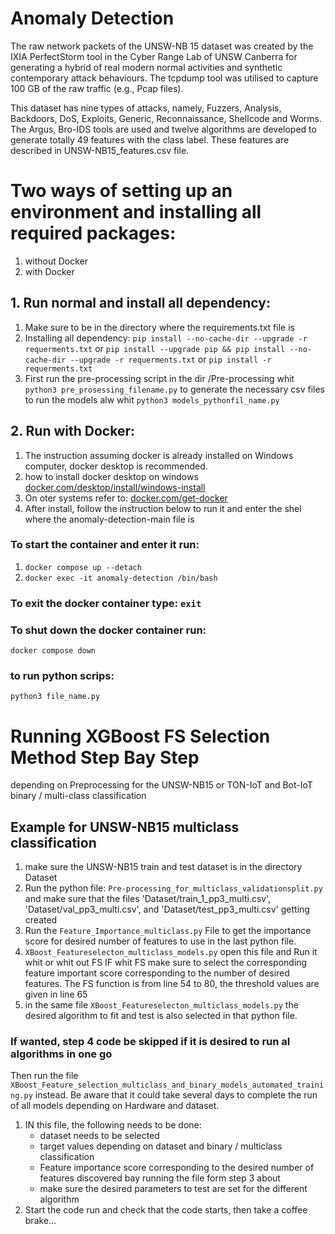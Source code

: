 <h1> Anomaly Detection </h1>
<p> The raw network packets of the UNSW-NB 15 dataset was created by the IXIA PerfectStorm tool in the Cyber Range Lab of UNSW Canberra for generating a hybrid of real modern normal activities and synthetic contemporary attack behaviours. The tcpdump tool was utilised to capture 100 GB of the raw traffic (e.g., Pcap files). </p> 

<p> This dataset has nine types of attacks, namely, Fuzzers, Analysis, Backdoors, DoS, Exploits, Generic, Reconnaissance, Shellcode and Worms. The Argus, Bro-IDS tools are used and twelve algorithms are developed to generate totally 49 features with the class label. These features are described in UNSW-NB15_features.csv file.</p>


# Two ways of setting up an environment and installing all required packages:
1. without Docker
2. with Docker

## 1. Run normal and install all dependency:
1. Make sure to be in the directory where the requirements.txt file is
2. Installing all dependency:  `pip install --no-cache-dir --upgrade -r requerments.txt` or `pip install --upgrade pip && pip install --no-cache-dir --upgrade -r requerments.txt` or `pip install -r requerments.txt` 
3.  First run the pre-processing script in the dir /Pre-processing whit `python3 pre_prosessing_filename.py`
to generate the necessary csv files to run the models alw whit `python3 models_pythonfil_name.py`

## 2. Run with Docker:
1. The instruction assuming docker is already installed on Windows computer, docker desktop is recommended.
2. how to install docker desktop on windows [docker.com/desktop/install/windows-install](https://docs.docker.com/desktop/install/windows-install/)
3. On oter systems refer to: [docker.com/get-docker](https://docs.docker.com/get-docker/)
4. After install, follow the instruction below to run it and enter the shel where the anomaly-detection-main file is
### To start the container and enter it run:
1. `docker compose up --detach`
2. `docker exec -it anomaly-detection /bin/bash`
### To exit the docker container type: `exit`
### To shut down the docker container run: 
`docker compose down`

### to run python scrips: 
`python3 file_name.py`

# Running XGBoost FS Selection Method Step Bay Step
depending on Preprocessing for the UNSW-NB15 or TON-IoT and Bot-IoT binary / multi-class classification

## Example for UNSW-NB15 multiclass classification
1. make sure the UNSW-NB15 train and test dataset is in the directory Dataset
2. Run the python file: `Pre-processing_for_multiclass_validationsplit.py`
   and make sure that the files 'Dataset/train_1_pp3_multi.csv',
   'Dataset/val_pp3_multi.csv', and 'Dataset/test_pp3_multi.csv' getting created
3. Run the  `Feature_Importance_multiclass.py` File to get the importance score 
   for desired number of features to use in the last python file. 
4. `XBoost_Featureselecton_multiclass_models.py` open this file and
       Run it whit or whit out FS IF whit FS make sure to select the 
       corresponding feature important score corresponding to the number of desired features.
        The FS function is from line 54 to 80, the threshold values are given in line 65
5. in the same file `XBoost_Featureselecton_multiclass_models.py`
   the desired algorithm to fit and test is also selected in that python file.

### If wanted, step 4 code be skipped if it is desired to run al algorithms in one go
 Then run the file `XBoost_Feature_selection_multiclass_and_binary_models_automated_training.py` instead.
 Be aware that it could take several days to complete the run of all models depending on Hardware and dataset.
1. IN this file, the following needs to be done:
   - dataset needs to be selected
   - target values depending on dataset and binary / multiclass classification 
   - Feature importance score corresponding to the desired number of features discovered bay running the file form step 3 about
   - make sure the desired parameters to test are set for the different algorithm 
2. Start the code run and check that the code starts, then take a coffee brake...
